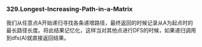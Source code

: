 ### 329.Longest-Increasing-Path-in-a-Matrix

我们从任意点A开始递归寻找各条递增路径，最终返回的时候记录从A为起点时的最长路径长度。将此结果记忆化，这样当对其他点进行DFS的时候，如果递归调用到dfs(A)就直接返回结果。
